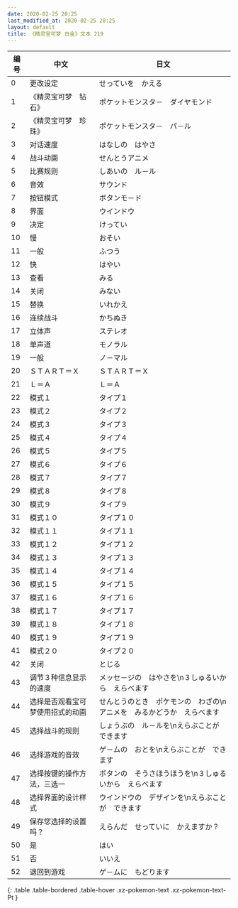 ```yaml
---
date: 2020-02-25 20:25
last_modified_at: 2020-02-25 20:25
layout: default
title: 《精灵宝可梦 白金》文本 219
---
```

| 编号 | 中文 | 日文 |
| ---- | ---- | ---- |
| 0 | 更改设定 | せっていを　かえる |
| 1 | 《精灵宝可梦　钻石》 | ポケットモンスタ－　ダイヤモンド |
| 2 | 《精灵宝可梦　珍珠》 | ポケットモンスタ－　パ－ル |
| 3 | 对话速度 | はなしの　はやさ |
| 4 | 战斗动画 | せんとうアニメ |
| 5 | 比赛规则 | しあいの　ル－ル |
| 6 | 音效 | サウンド |
| 7 | 按钮模式 | ボタンモ－ド |
| 8 | 界面 | ウインドウ |
| 9 | 决定 | けってい |
| 10 | 慢 | おそい |
| 11 | 一般 | ふつう |
| 12 | 快 | はやい |
| 13 | 查看 | みる |
| 14 | 关闭 | みない |
| 15 | 替换 | いれかえ |
| 16 | 连续战斗 | かちぬき |
| 17 | 立体声 | ステレオ |
| 18 | 单声道 | モノラル |
| 19 | 一般 | ノ－マル |
| 20 | ＳＴＡＲＴ＝Ｘ | ＳＴＡＲＴ＝Ｘ |
| 21 | Ｌ＝Ａ | Ｌ＝Ａ |
| 22 | 模式１ | タイプ１ |
| 23 | 模式２ | タイプ２ |
| 24 | 模式３ | タイプ３ |
| 25 | 模式４ | タイプ４ |
| 26 | 模式５ | タイプ５ |
| 27 | 模式６ | タイプ６ |
| 28 | 模式７ | タイプ７ |
| 29 | 模式８ | タイプ８ |
| 30 | 模式９ | タイプ９ |
| 31 | 模式１０ | タイプ１０ |
| 32 | 模式１１ | タイプ１１ |
| 33 | 模式１２ | タイプ１２ |
| 34 | 模式１３ | タイプ１３ |
| 35 | 模式１４ | タイプ１４ |
| 36 | 模式１５ | タイプ１５ |
| 37 | 模式１６ | タイプ１６ |
| 38 | 模式１７ | タイプ１７ |
| 39 | 模式１８ | タイプ１８ |
| 40 | 模式１９ | タイプ１９ |
| 41 | 模式２０ | タイプ２０ |
| 42 | 关闭 | とじる |
| 43 | 调节３种信息显示的速度 | メッセ－ジの　はやさを\n３しゅるいから　えらべます |
| 44 | 选择是否观看宝可梦使用招式的动画 | せんとうのとき　ポケモンの　わざの\nアニメを　みるかどうか　えらべます |
| 45 | 选择战斗的规则 | しょうぶの　ル－ルを\nえらぶことが　できます |
| 46 | 选择游戏的音效 | ゲ－ムの　おとを\nえらぶことが　できます |
| 47 | 选择按键的操作方法，三选一 | ボタンの　そうさほうほうを\n３しゅるいから　えらべます |
| 48 | 选择界面的设计样式 | ウインドウの　デザインを\nえらぶことが　できます |
| 49 | 保存您选择的设置吗？ | えらんだ　せっていに　かえますか？ |
| 50 | 是 | はい |
| 51 | 否 | いいえ |
| 52 | 退回到游戏 | ゲ－ムに　もどります |
{: .table .table-bordered .table-hover .xz-pokemon-text .xz-pokemon-text-Pt }